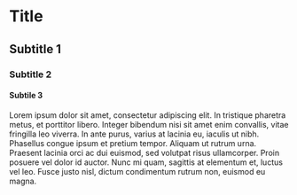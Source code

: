 # Title

## Subtitle 1

### Subtitle 2

#### Subtile 3

Lorem ipsum dolor sit amet, consectetur adipiscing elit. In tristique pharetra metus, et porttitor libero. Integer bibendum nisi sit amet enim convallis, vitae fringilla leo viverra. In ante purus, varius at lacinia eu, iaculis ut nibh. Phasellus congue ipsum et pretium tempor. Aliquam ut rutrum urna. Praesent lacinia orci ac dui euismod, sed volutpat risus ullamcorper. Proin posuere vel dolor id auctor. Nunc mi quam, sagittis at elementum et, luctus vel leo. Fusce justo nisl, dictum condimentum rutrum non, euismod eu magna.







